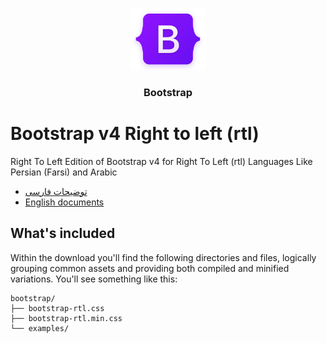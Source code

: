 <p align="center">
    <img src="./resource-images/Bootsrap-Logo.png" width="120">
</p>
<h3 align="center">Bootstrap</h3>

# Bootstrap v4 Right to left (rtl)
Right To Left Edition of Bootstrap v4 for Right To Left (rtl) Languages Like Persian (Farsi) and Arabic

- [توضیحات فارسی](./README-FA.md)
- [English documents](./README.md)

## What's included
Within the download you'll find the following directories and files, logically grouping common assets and providing both compiled and minified variations. You'll see something like this:
```
bootstrap/
├── bootstrap-rtl.css
├── bootstrap-rtl.min.css
└── examples/
```
